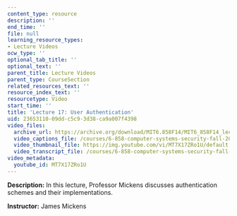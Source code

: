 ```yaml
---
content_type: resource
description: ''
end_time: ''
file: null
learning_resource_types:
- Lecture Videos
ocw_type: ''
optional_tab_title: ''
optional_text: ''
parent_title: Lecture Videos
parent_type: CourseSection
related_resources_text: ''
resource_index_text: ''
resourcetype: Video
start_time: ''
title: 'Lecture 17: User Authentication'
uid: 23653110-09dd-c5c9-3d38-ca9a007f4398
video_files:
  archive_url: https://archive.org/download/MIT6.858F14/MIT6_858F14_lec17_300k.mp4
  video_captions_file: /courses/6-858-computer-systems-security-fall-2014/05e7fa4cd53c5c6ab6cc52c09530e29c_MT7X17ZRo1U.vtt
  video_thumbnail_file: https://img.youtube.com/vi/MT7X17ZRo1U/default.jpg
  video_transcript_file: /courses/6-858-computer-systems-security-fall-2014/5d188776e98384bfc896c212139a1ca0_MT7X17ZRo1U.pdf
video_metadata:
  youtube_id: MT7X17ZRo1U
---
```


**Description:** In this lecture, Professor Mickens discusses authentication schemes and their implementations.

**Instructor:** James Mickens




